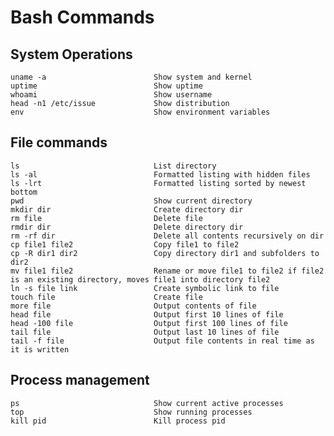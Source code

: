 # Bash Commands

## System Operations

    uname -a 						Show system and kernel
	uptime							Show uptime
	whoami							Show username
	head -n1 /etc/issue				Show distribution
	env 							Show environment variables
	
## File commands

    ls								List directory
    ls -al							Formatted listing with hidden files
    ls -lrt							Formatted listing sorted by newest bottom
	pwd								Show current directory
	mkdir dir						Create directory dir
	rm file							Delete file
	rmdir dir						Delete directory dir
	rm -rf dir						Delete all contents recursively on dir
	cp file1 file2					Copy file1 to file2
	cp -R dir1 dir2					Copy directory dir1 and subfolders to dir2
	mv file1 file2					Rename or move file1 to file2 if file2 is an existing directory, moves file1 into directory file2
	ln -s file link					Create symbolic link to file
	touch file						Create file
	more file						Output contents of file
	head file						Output first 10 lines of file
	head -100 file					Output first 100 lines of file
	tail file						Output last 10 lines of file
	tail -f file					Output file contents in real time as it is written

## Process management
	ps								Show current active processes
	top								Show running processes
	kill pid						Kill process pid


	
